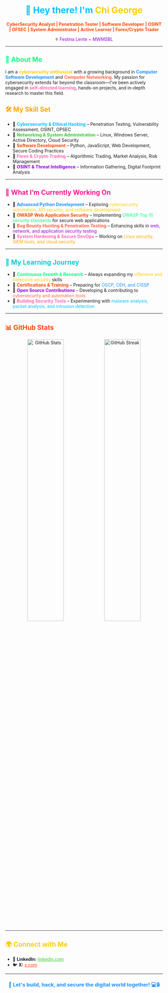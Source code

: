 <h1 align="center" style="color:#00bfff;">👋 Hey there! I'm <span style="color:#ffcc00;">Chi George</span></h1>  
     
<p align="center">       
  <strong style="color:#ff4500;">CyberSecurity Analyst | Penetration Tester | Software Developer | OSINT | OFSEC | System Administrator | Active Learner | Forex/Crypto Trader</strong> 
</p>    
 
<p align="center">   
  ♱ <span style="color:#9400d3;">Festina Lente ~ MWMSBL</span>   
</p>
 
<hr> 

<h2 style="color:#00ff7f;">🚀 About Me</h2> 
<p>
  I am a <strong style="color:#ffcc00;">cybersecurity enthusiast</strong> with a growing background in 
  <strong style="color:#1e90ff;">Computer Software Development</strong> and 
  <strong style="color:#ff6347;">Computer Networking</strong>. 
  My passion for cybersecurity extends far beyond the classroom—I've been actively engaged in 
  <strong style="color:#ff69b4;">self-directed learning</strong>, hands-on projects, and in-depth research to master this field.
</p> 

<h2 style="color:#ffa500;">🛠 My Skill Set</h2>
<ul>
  <li>🔹 <span style="color:#00bfff;"><strong>Cybersecurity & Ethical Hacking</strong></span> – Penetration Testing, Vulnerability Assessment, OSINT, OPSEC</li>
  <li>🔹 <span style="color:#32cd32;"><strong>Networking & System Administration</strong></span> – Linux, Windows Server, Active Directory, Cloud Security</li>
  <li>🔹 <span style="color:#ff4500;"><strong>Software Development</strong></span> – Python, JavaScript, Web Development, Secure Coding Practices</li>
  <li>🔹 <span style="color:#ff69b4;"><strong>Forex & Crypto Trading</strong></span> – Algorithmic Trading, Market Analysis, Risk Management</li>
  <li>🔹 <span style="color:#9400d3;"><strong>OSINT & Threat Intelligence</strong></span> – Information Gathering, Digital Footprint Analysis</li>
</ul>

<hr>

<h2 style="color:#ff1493;">🌟 What I’m Currently Working On</h2>
<ul>
  <li>📌 <strong style="color:#1e90ff;">Advanced Python Development</strong> – Exploring <span style="color:#ffcc00;">cybersecurity automation, API security, and software development</span></li>
  <li>📌 <strong style="color:#ff4500;">OWASP Web Application Security</strong> – Implementing <span style="color:#00ff7f;">OWASP Top 10 security standards</span> for secure web applications</li>
  <li>📌 <strong style="color:#ff6347;">Bug Bounty Hunting & Penetration Testing</strong> – Enhancing skills in <span style="color:#9400d3;">web, network, and application security testing</span></li>
  <li>📌 <strong style="color:#ff69b4;">System Hardening & Secure DevOps</strong> – Working on <span style="color:#ffa500;">Linux security, SIEM tools, and cloud security</span></li>
</ul>

<hr>

<h2 style="color:#00ced1;">📖 My Learning Journey</h2>
<ul>
  <li>🎯 <strong style="color:#00ff7f;">Continuous Growth & Research</strong> – Always expanding my <span style="color:#ffcc00;">offensive and defensive security</span> skills</li>
  <li>🎯 <strong style="color:#ff4500;">Certifications & Training</strong> – Preparing for <span style="color:#1e90ff;">OSCP, CEH, and CISSP</span></li>
  <li>🎯 <strong style="color:#9400d3;">Open Source Contributions</strong> – Developing & contributing to <span style="color:#ff6347;">cybersecurity and automation tools</span></li>
  <li>🎯 <strong style="color:#ff69b4;">Building Security Tools</strong> – Experimenting with <span style="color:#00bfff;">malware analysis, packet analysis, and intrusion detection</span></li>
</ul>

<hr>

<h2 style="color:#ff4500;">📊 GitHub Stats</h2>
<p align="center">
  <img src="https://github-readme-stats.vercel.app/api?username=your-github-username&show_icons=true&theme=dark" width="48%" alt="GitHub Stats">
  <img src="https://github-readme-streak-stats.herokuapp.com/?user=your-github-username&theme=dark" width="48%" alt="GitHub Streak">
</p>

<hr>

<h2 style="color:#ffcc00;">🌍 Connect with Me</h2>
<ul>
  <li>💼 <strong>LinkedIn:</strong> <a href="https://www.linkedin.com/in/chi-george-mofor-037883247/" style="color:#32cd32;">linkedin.com</a></li>
  <li>🐦 <strong>X:</strong> <a href="https://twitter.com/chi_mofor" style="color:#ff4500;">x.com</a></li>
  
</ul>

<hr>

<h3 align="center" style="color:#1e90ff;">🚀 Let's build, hack, and secure the digital world together! 💻🔒</h3>
